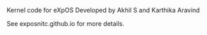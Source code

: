 Kernel code for eXpOS
Developed by Akhil S and Karthika Aravind

See exposnitc.github.io for more details.
